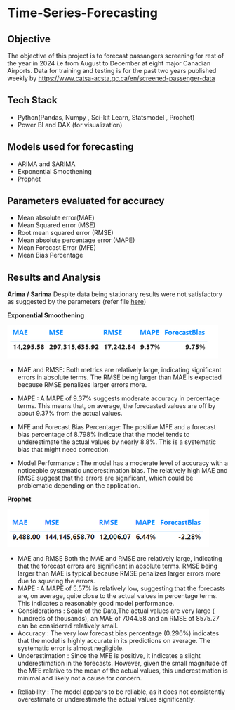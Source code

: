 # Time-Series-Forecasting
## Objective 
The objective of this project is to forecast passangers screening for rest of the year in 2024 i.e from August to December at eight major Canadian Airports. Data for training and testing is for the past two years published weekly by https://www.catsa-acsta.gc.ca/en/screened-passenger-data

## Tech Stack
- Python(Pandas, Numpy , Sci-kit Learn, Statsmodel , Prophet)
- Power BI and DAX (for visualization)

## Models used for forecasting
- ARIMA and SARIMA
- Exponential Smoothening
- Prophet

## Parameters evaluated for accuracy
- Mean absolute error(MAE)
- Mean Squared error (MSE)
- Root mean squared error (RMSE)
- Mean absolute percentage error (MAPE)
- Mean Forecast Error (MFE)
- Mean Bias Percentage 

## Results and Analysis
**Arima / Sarima**
Despite data being stationary results were not satisfactory as suggested by the parameters (refer file [here](https://github.com/RimpleDabas/Time-Series-Forecasting/blob/main/ARIMA_SARIMAX.ipynb)) 

**Exponential Smoothening**

![](Images/Exponential%20Smoothening.png) 
  - MAE and RMSE: Both metrics are relatively large, indicating significant errors in absolute terms. The RMSE being larger than MAE is expected because RMSE penalizes larger errors more.

- MAPE : A MAPE of 9.37% suggests moderate accuracy in percentage terms. This means that, on average, the forecasted values are off by about 9.37% from the actual values.

- MFE and Forecast Bias Percentage: The positive MFE and a forecast bias percentage of 8.798% indicate that the model tends to underestimate the actual values by nearly 8.8%. This is a systematic bias that might need correction.
- Model Performance :
The model has a moderate level of accuracy with a noticeable systematic underestimation bias. The relatively high MAE and RMSE suggest that the errors are significant, which could be problematic depending on the application.

**Prophet**

![](Images/Prophet.png)

- MAE and RMSE 
 Both the MAE and RMSE are relatively large, indicating that the forecast errors are significant in absolute terms.
RMSE being larger than MAE is typical because RMSE penalizes larger errors more due to squaring the errors.
- MAPE : A MAPE of 5.57% is relatively low, suggesting that the forecasts are, on average, quite close to the actual values in percentage terms. This indicates a reasonably good model performance.
- Considerations  : Scale of the Data,The actual values are very large ( hundreds of thousands), an MAE of 7044.58 and an RMSE of 8575.27 can be considered relatively small.
 - Accuracy : The very low forecast bias percentage (0.296%) indicates that the model is highly accurate in its predictions on average. The systematic error is almost negligible.
- Underestimation : Since the MFE is positive, it indicates a slight underestimation in the forecasts. However, given the small magnitude of the MFE relative to the mean of the actual values, this underestimation is minimal and likely not a cause for concern.
* Reliability : The model appears to be reliable, as it does not consistently overestimate or underestimate the actual values significantly.








